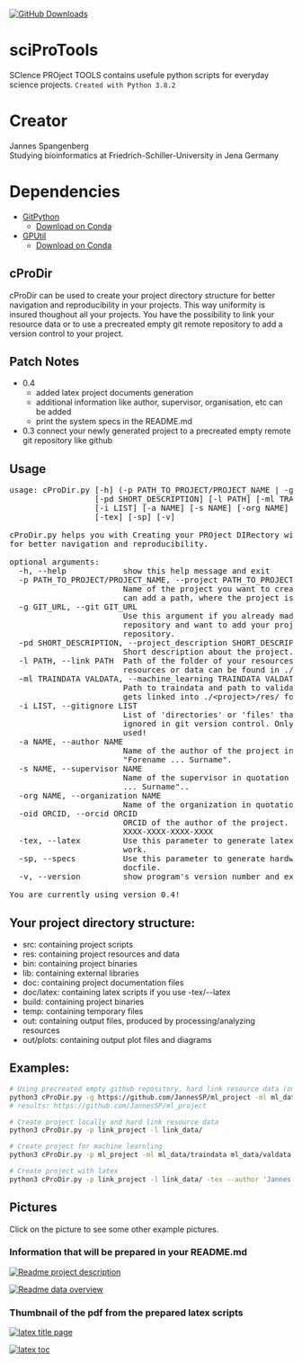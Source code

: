 [![GitHub Downloads](https://img.shields.io/github/downloads/JannesSP/sciProTools/total?label=download&logo=github&style=social)](https://github.com/JannesSP/sciProTools)

# sciProTools
SCIence PROject TOOLS contains usefule python scripts for everyday science projects.
```Created with Python 3.8.2```

# Creator
Jannes Spangenberg<br>
Studying bioinformatics at Friedrich-Schiller-University in Jena Germany<br>

# Dependencies

*   [GitPython](https://gitpython.readthedocs.io/en/stable/)
    *   [Download on Conda](https://anaconda.org/conda-forge/gitpython)
*   [GPUtil](https://github.com/anderskm/gputil)
    *   [Download on Conda](https://anaconda.org/conda-forge/gputil)

## cProDir
cProDir can be used to create your project directory structure for better navigation and reproducibility in your projects.
This way uniformity is insured thoughout all your projects.
You have the possibility to link your resource data or to use a precreated empty git remote repository to add a version control to your project.

## Patch Notes
*   0.4 
    * added latex project documents generation
    * additional information like author, supervisor, organisation, etc can be added
    * print the system specs in the README.md
*   0.3 connect your newly generated project to a precreated empty remote git repository like github

## Usage
<pre>
usage: cProDir.py [-h] (-p PATH_TO_PROJECT/PROJECT_NAME | -g GIT_URL)
                  [-pd SHORT_DESCRIPTION] [-l PATH] [-ml TRAINDATA VALDATA]
                  [-i LIST] [-a NAME] [-s NAME] [-org NAME] [-oid ORCID]
                  [-tex] [-sp] [-v]

cProDir.py helps you with Creating your PROject DIRectory with good structure
for better navigation and reproducibility.

optional arguments:
  -h, --help            show this help message and exit
  -p PATH_TO_PROJECT/PROJECT_NAME, --project PATH_TO_PROJECT/PROJECT_NAME
                        Name of the project you want to create locally. You
                        can add a path, where the project is created.
  -g GIT_URL, --git GIT_URL
                        Use this argument if you already made an empty
                        repository and want to add your project to the remote
                        repository.
  -pd SHORT_DESCRIPTION, --project_description SHORT_DESCRIPTION
                        Short description about the project.
  -l PATH, --link PATH  Path of the folder of your resources/data. The linked
                        resources or data can be found in ./&ltproject&gt/res/.
  -ml TRAINDATA VALDATA, --machine_learning TRAINDATA VALDATA
                        Path to traindata and path to validationsdata. Data
                        gets linked into ./&ltproject&gt/res/ folder.
  -i LIST, --gitignore LIST
                        List of 'directories' or 'files' that should be
                        ignored in git version control. Only possible if -g is
                        used!
  -a NAME, --author NAME
                        Name of the author of the project in quotation marks:
                        "Forename ... Surname".
  -s NAME, --supervisor NAME
                        Name of the supervisor in quotation marks: "Forename
                        ... Surname"..
  -org NAME, --organization NAME
                        Name of the organization in quotation marks: "...".
  -oid ORCID, --orcid ORCID
                        ORCID of the author of the project. Should look like
                        XXXX-XXXX-XXXX-XXXX
  -tex, --latex         Use this parameter to generate latex files for project
                        work.
  -sp, --specs          Use this parameter to generate hardware specs in your
                        docfile.
  -v, --version         show program's version number and exit

You are currently using version 0.4!
</pre>

## Your project directory structure:
-   src: containing project scripts
-   res: containing project resources and data
-   bin: containing project binaries
-   lib: containing external libraries
-   doc: containing project documentation files
-   doc/latex: containing latex scripts if you use -tex/--latex
-   build: containing project binaries
-   temp: containing temporary files
-   out: containing output files, produced by processing/analyzing resources
-   out/plots: containing output plot files and diagrams

## Examples:

```sh
# Using precreated empty github repository, hard link resource data (only accessible locally) and add gitignore paths
python3 cProDir.py -g https://github.com/JannesSP/ml_project -ml ml_data/traindata ml_data/valdata -i 'res/*' -i '!res/README.md' -i '.gitignore'
# results: https://github.com/JannesSP/ml_project

# Create project locally and hard link resource data
python3 cProDir.py -p link_project -l link_data/

# Create project for machine learnling
python3 cProDir.py -p ml_project -ml ml_data/traindata ml_data/valdata

# Create project with latex
python3 cProDir.py -p link_project -l link_data/ -tex --author 'Jannes Spangenberg' --supervisor 'Jannes Spangenberg' -org 'Friedrich-Schiler-University' -pd 'This is a test project'
```
## Pictures
Click on the picture to see some other example pictures.

### Information that will be prepared in your README.md

[![Readme project description](./img/readme_01.png)](./img/)

[![Readme data overview](./img/readme_02.png)](./img/)

### Thumbnail of the pdf from the prepared latex scripts 

[![latex title page](./img/title_page.png)](./img/)

[![latex toc](./img/table_of_content.png)](./img/)